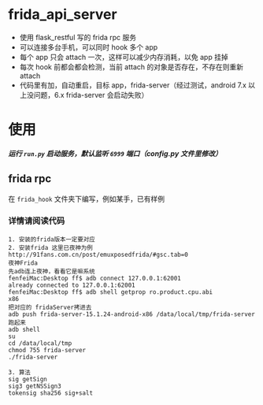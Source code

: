 # frida_api_server
- 使用 flask_restful 写的 frida rpc 服务
- 可以连接多台手机，可以同时 hook 多个 app
- 每个 app 只会 attach 一次，这样可以减少内存消耗，以免 app 挂掉
- 每次 hook 前都会都会检测，当前 attach 的对象是否存在，不存在则重新 attach
- 代码里有加，自动重启，目标 app，frida-server（经过测试，android 7.x 以上没问题，6.x frida-server 会启动失败）

# 使用
##### 运行 `run.py` 启动服务，默认监听 `6999` 端口（config.py 文件里修改）

## frida rpc
在 `frida_hook` 文件夹下编写，例如某手，已有样例

### 详情请阅读代码
    1. 安装的frida版本一定要对应
    2. 安装frida 这里已夜神为例 
    http://91fans.com.cn/post/emuxposedfrida/#gsc.tab=0
    夜神Frida
    先adb连上夜神，看看它是嘛系统
    fenfeiMac:Desktop ff$ adb connect 127.0.0.1:62001
    already connected to 127.0.0.1:62001
    fenfeiMac:Desktop ff$ adb shell getprop ro.product.cpu.abi
    x86
    把对应的 fridaServer拷进去
    adb push frida-server-15.1.24-android-x86 /data/local/tmp/frida-server
    跑起来
    adb shell
    su
    cd /data/local/tmp
    chmod 755 frida-server
    ./frida-server
    
    3. 算法
    sig getSign
    sig3 getNSSign3
    tokensig sha256 sig+salt

